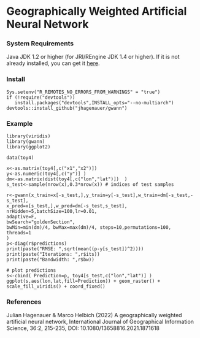 # Geographically Weighted Artificial Neural Network

### System Requirements

Java JDK 1.2 or higher (for JRI/REngine JDK 1.4 or higher). If it is not already installed, you can get it [here](https://www.oracle.com/java/technologies/javase-downloads.html).

### Install
    Sys.setenv("R_REMOTES_NO_ERRORS_FROM_WARNINGS" = "true")
    if (!require("devtools"))
       install.packages("devtools",INSTALL_opts="--no-multiarch")
    devtools::install_github("jhagenauer/gwann")
    
### Example

    library(viridis)
    library(gwann)
    library(ggplot2)
    
    data(toy4)
    
    x<-as.matrix(toy4[,c("x1","x2")])
    y<-as.numeric(toy4[,c("y")] )
    dm<-as.matrix(dist(toy4[,c("lon","lat")])  )
    s_test<-sample(nrow(x),0.3*nrow(x)) # indices of test samples
    
    r<-gwann(x_train=x[-s_test,],y_train=y[-s_test],w_train=dm[-s_test,-s_test],
    x_pred=x[s_test,],w_pred=dm[-s_test,s_test],
    nrHidden=5,batchSize=100,lr=0.01,
    adaptive=F,
    bwSearch="goldenSection",
    bwMin=min(dm)/4, bwMax=max(dm)/4, steps=10,permutations=100,
    threads=1
    )
    p<-diag(r$predictions)
    print(paste("RMSE: ",sqrt(mean((p-y[s_test])^2))))
    print(paste("Iterations: ",r$its))
    print(paste("Bandwidth: ",r$bw))
    
    # plot predictions
    s<-cbind( Prediction=p, toy4[s_test,c("lon","lat")] )
    ggplot(s,aes(lon,lat,fill=Prediction)) + geom_raster() + scale_fill_viridis() + coord_fixed()

### References

Julian Hagenauer & Marco Helbich (2022) A geographically weighted artificial neural network, International Journal of Geographical Information Science, 36:2, 215-235, DOI: 10.1080/13658816.2021.1871618 
